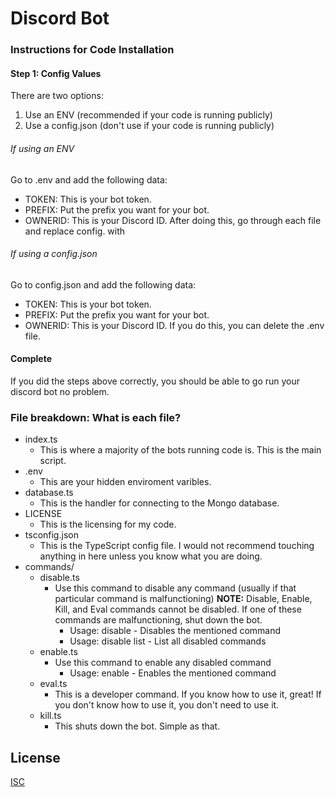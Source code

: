 # Discord Bot

### Instructions for Code Installation


#### Step 1: Config Values
There are two options:
1. Use an ENV (recommended if your code is running publicly)
2. Use a config.json (don't use if your code is running publicly)

###### If using an ENV
Go to .env and add the following data:
 - TOKEN: This is your bot token.
 - PREFIX: Put the prefix you want for your bot.
 - OWNERID: This is your Discord ID.
After doing this, go through each file and replace config.<VALUE> with
###### If using a config.json
Go to config.json and add the following data:
 - TOKEN: This is your bot token.
 - PREFIX: Put the prefix you want for your bot.
 - OWNERID: This is your Discord ID.
If you do this, you can delete the .env file.

#### Complete
If you did the steps above correctly, you should be able to go run your discord bot no problem.

### File breakdown: What is each file?
 - index.ts
    - This is where a majority of the bots running code is. This is the main script.
 - .env
    - This are your hidden enviroment varibles.
 - database.ts
    - This is the handler for connecting to the Mongo database.
 - LICENSE
    - This is the licensing for my code.
 - tsconfig.json
    - This is the TypeScript config file. I would not recommend touching anything in here unless you know what you are doing.
 - commands/
    - disable.ts
       - Use this command to disable any command (usually if that particular command is malfunctioning)
         **NOTE:** Disable, Enable, Kill, and Eval commands cannot be disabled. If one of these commands are malfunctioning, shut down the bot.
          - Usage: disable <command name> - Disables the mentioned command
          - Usage: disable list - List all disabled commands
    - enable.ts
       - Use this command to enable any  disabled command
          - Usage: enable <command name> - Enables the mentioned command
    - eval.ts
       - This is a developer command. If you know how to use it, great! If you don't know how to use it, you don't need to use it.
    - kill.ts
       - This shuts down the bot. Simple as that.

## License
[ISC](/LICENSE)
